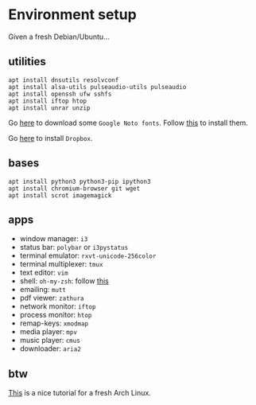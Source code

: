 # Environment setup

Given a fresh Debian/Ubuntu...

## utilities

```
apt install dnsutils resolvconf
apt install alsa-utils pulseaudio-utils pulseaudio
apt install openssh ufw sshfs
apt install iftop htop
apt install unrar unzip
```

Go [here](https://www.google.com/get/noto/) to download some `Google Noto
fonts`.  Follow [this](https://gist.github.com/rogerleite/99819) to install
them. 

Go [here](https://www.dropbox.com/install-linux) to install `Dropbox`.

## bases

```
apt install python3 python3-pip ipython3
apt install chromium-browser git wget
apt install scrot imagemagick
```

## apps

* window manager: `i3`
* status bar: `polybar` or `i3pystatus`
* terminal emulator: `rxvt-unicode-256color`
* terminal multiplexer: `tmux`
* text editor: `vim`
* shell: `oh-my-zsh`: follow
  [this](https://gist.github.com/tsabat/1498393#file-zsh-md)
* emailing: `mutt`
* pdf viewer: `zathura`
* network monitor: `iftop`
* process monitor: `htop`
* remap-keys: `xmodmap`
* media player: `mpv`
* music player: `cmus`
* downloader: `aria2`

## btw

[This](http://tutos.readthedocs.io/en/latest/source/Arch.html) is a nice
tutorial for a fresh Arch Linux.
